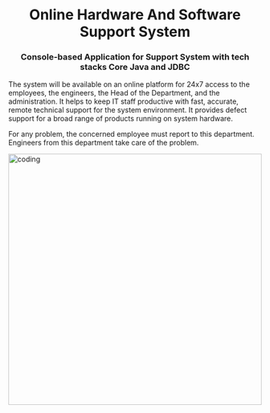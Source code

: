 <h1 align="center">Online Hardware And Software Support System</h1>

<h3 align="center">Console-based Application for Support System with tech stacks Core Java and JDBC</h3>
	
<p>The system will be available on an online platform for 24x7 access to the employees, the engineers, the Head of the Department,
	and the administration. It helps to keep IT staff productive with fast, accurate, remote technical support for the system 
	environment. It provides defect support for a broad range of products running on system hardware.</p>
	<p>For any problem, the concerned employee must report to this department. Engineers from this department take care of
	the problem.</p>

<img align="center" width="100%" height="500"  alt = "coding" width = "500"  src = "https://github.com/nitya-nb/Online-Hardware-and-software-support-system/blob/main/ERD/ERD%20Online%20Hardware%20and%20Software%20Support%20System_page-0001.jpg?raw=true">
